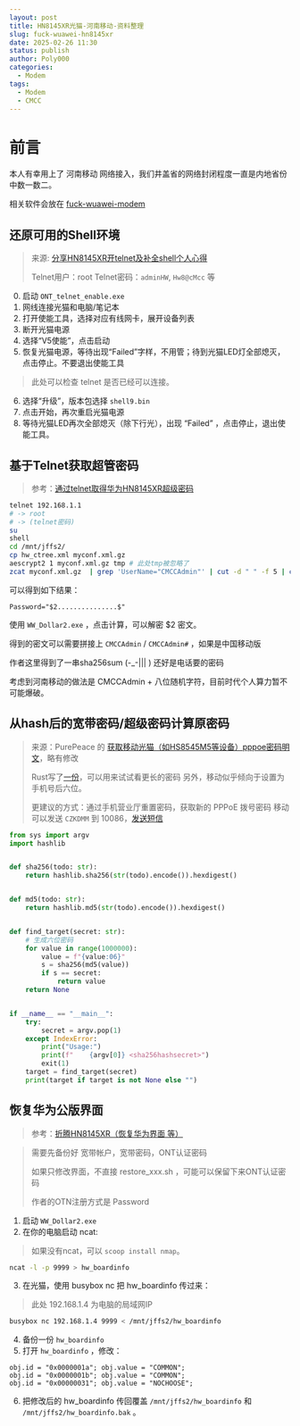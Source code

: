 ```yaml
---
layout: post
title: HN8145XR光猫-河南移动-资料整理
slug: fuck-wuawei-hn8145xr
date: 2025-02-26 11:30
status: publish
author: Poly000
categories: 
  - Modem
tags: 
  - Modem
  - CMCC
---
```


# 前言

本人有幸用上了 河南移动 网络接入，我们井盖省的网络封闭程度一直是内地省份中数一数二。

相关软件会放在 [fuck-wuawei-modem](https://github.com/mokurin000/fuck-wuawei-modem)


## 还原可用的Shell环境

> 来源: [分享HN8145XR开telnet及补全shell个人心得][1]
>
> Telnet用户：root
> Telnet密码：`adminHW`, `Hw8@cMcc` 等

0. 启动 `ONT_telnet_enable.exe`
1. 网线连接光猫和电脑/笔记本
2. 打开使能工具，选择对应有线网卡，展开设备列表
3. 断开光猫电源
4. 选择“V5使能”，点击启动
5. 恢复光猫电源，等待出现“Failed”字样，不用管；待到光猫LED灯全部熄灭，点击停止。不要退出使能工具
> 此处可以检查 telnet 是否已经可以连接。
6. 选择“升级”，版本包选择 `shell9.bin`
7. 点击开始，再次重启光猫电源
8. 等待光猫LED再次全部熄灭（除下行光），出现 “Failed” ，点击停止，退出使能工具。

## 基于Telnet获取超管密码

> 参考：[通过telnet取得华为HN8145XR超级密码][3]

```bash
telnet 192.168.1.1
# -> root
# -> (telnet密码)
su
shell
cd /mnt/jffs2/
cp hw_ctree.xml myconf.xml.gz
aescrypt2 1 myconf.xml.gz tmp # 此处tmp被忽略了
zcat myconf.xml.gz  | grep 'UserName="CMCCAdmin"' | cut -d " " -f 5 | cut -d = -f 2
```

可以得到如下结果：

```text
Password="$2...............$"
```

使用 `WW_Dollar2.exe` ，点击计算，可以解密 $2 密文。

得到的密文可以需要拼接上 `CMCCAdmin` / `CMCCAdmin#` ，如果是中国移动版

作者这里得到了一串sha256sum (-_-||| ) 还好是电话要的密码

考虑到河南移动的做法是 CMCCAdmin + 八位随机字符，目前时代个人算力暂不可能爆破。

## 从hash后的宽带密码/超级密码计算原密码

> 来源：PurePeace 的 [获取移动光猫（如HS8545M5等设备）pppoe密码明文][0]，略有修改
>
> Rust写了[一份][4]，可以用来试试看更长的密码
> 另外，移动似乎倾向于设置为手机号后六位。
>
> 更建议的方式：通过手机营业厅重置密码，获取新的 PPPoE 拨号密码
> 移动可以发送 `CZKDMM` 到 10086，[发送短信](sms:+10086?&body=CZKDMM)

```python
from sys import argv
import hashlib


def sha256(todo: str):
    return hashlib.sha256(str(todo).encode()).hexdigest()


def md5(todo: str):
    return hashlib.md5(str(todo).encode()).hexdigest()


def find_target(secret: str):
    # 生成六位密码
    for value in range(1000000):
        value = f"{value:06}"
        s = sha256(md5(value))
        if s == secret:
            return value
    return None


if __name__ == "__main__":
    try:
        secret = argv.pop(1)
    except IndexError:
        print("Usage:")
        print(f"    {argv[0]} <sha256hashsecret>")
        exit(1)
    target = find_target(secret)
    print(target if target is not None else "")
```

## 恢复华为公版界面

> 参考：[折腾HN8145XR（恢复华为界面 等）][2]

> 需要先备份好 宽带帐户，宽带密码，ONT认证密码
>
> 如果只修改界面，不直接 restore_xxx.sh ，可能可以保留下来ONT认证密码
>
> 作者的OTN注册方式是 Password

1. 启动 `WW_Dollar2.exe`
2. 在你的电脑启动 ncat:

> 如果没有ncat，可以 `scoop install nmap`。

```bash
ncat -l -p 9999 > hw_boardinfo
```

3. 在光猫，使用 busybox nc 把 hw_boardinfo 传过来：
> 此处 192.168.1.4 为电脑的局域网IP

```bash
busybox nc 192.168.1.4 9999 < /mnt/jffs2/hw_boardinfo
```

4. 备份一份 `hw_boardinfo`
5. 打开 `hw_boardinfo` ，修改：

```text
obj.id = "0x0000001a"; obj.value = "COMMON";
obj.id = "0x0000001b"; obj.value = "COMMON";
obj.id = "0x00000031"; obj.value = "NOCHOOSE"; 
```

6. 把修改后的 hw_boardinfo 传回覆盖 `/mnt/jffs2/hw_boardinfo` 和 `/mnt/jffs2/hw_boardinfo.bak` 。

[0]: https://blog.csdn.net/qq_26373925/article/details/112798210
[1]: https://www.right.com.cn/forum/thread-8339357-1-1.html
[2]: https://www.chinadsl.net/thread-172911-1-1.html
[3]: https://www.silencetime.com/index.php/archives/359/
[4]: https://github.com/mokurin000/hw-hash-bruteforce